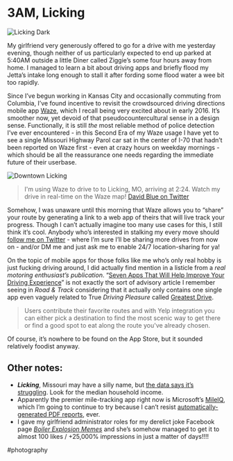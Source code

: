 # 3AM, Licking

![Licking Dark](https://i.snap.as/1fep9x4.jpg)

My girlfriend very generously offered to go for a drive with me yesterday evening, though neither of us particularly expected to end up parked at 5:40AM outside a little Diner called Ziggie’s some four hours away from home. I managed to learn a bit about driving apps and briefly flood my Jetta’s intake long enough to stall it after fording some flood water a wee bit too rapidly.

Since I’ve begun working in Kansas City and occasionally commuting from Columbia, I’ve found incentive to revisit the crowdsourced driving directions  mobile app [Waze](https://apple.co/2PJuh5y), which I recall being very excited about in early 2016. It’s smoother now, yet devoid of that pseudocountercultural sense in a design sense. Functionally, it is still *the* most reliable method of police detection I’ve ever encountered - in this Second Era of my Waze usage I have yet to see a single Missouri Highway Parol car sat in the center of I-70 that hadn’t been reported on Waze first - even at crazy hours on weekday mornings - which should be all the reassurance one needs regarding the immediate future of their userbase.

![Downtown Licking](https://i.snap.as/7OdQ3nM.jpg)

> I'm using Waze to drive to to Licking, MO, arriving at 2:24. Watch my drive in real-time on the Waze map! [David Blue on Twitter](https://t.co/b6InZBSRdc)  

Somehow, I was unaware until this morning that Waze allows you to “share” your route by generating a link to a web app of theirs that will live track your progress. Though I can’t actually imagine too many use cases for this, I still think it’s cool. Anybody who’s interested in stalking my every move should [follow me on Twitter](http://twitter.com/neoyokel) - where I’m sure I’ll be sharing more drives from now on - and/or DM me and just ask me to enable 24/7 location-sharing for ya!

On the topic of mobile apps for those folks like me who’s only real hobby is just fucking driving around, I did actually find mention in a listicle from a *real motoring enthusiast’s publication*. “[Seven Apps That Will Help Improve Your Driving Experience](https://www.roadandtrack.com/car-culture/travel/tips/g6477/seven-best-apps-for-driving-road-assistance/)” is not exactly the sort of advisory article I remember seeing in *Road & Track* considering that it actually only contains one single app even vaguely related to True *Driving Pleasure* called [Greatest Drive](http://www.greatestroad.com/).

> Users contribute their favorite routes and with Yelp integration you can either pick a destination to find the most scenic way to get there or find a good spot to eat along the route you've already chosen.  

Of course, it’s nowhere to be found on the App Store, but it sounded relatively foodist anyway.

## Other notes:

* ***Licking***, Missouri may have a silly name, but [the data says it’s struggling](http://www.city-data.com/city/Licking-Missouri.html). Look for the median household income.
* Apparently the premier mile-tracking app right now is Microsoft’s [MileIQ](https://itunes.apple.com/us/app/mileiq-mileage-tracker-log/id578830929?mt=8), which I’m going to continue to try because I can’t resist [automatically-generated PDF reports](https://miqreports.blob.core.windows.net/miles-email/9IPQSm8XEemkb6ISxfkacQ/miles/mobile/monthly/134f21f6-3634-41ab-8196-d1910003f48e/MileIQ__May%2001%202019%20-%20May%2031%202019_6fb774d0-6f34-11e9-9d6a-0a580af40224.pdf?se=2019-06-19T12%3A51%3A01Z&sp=r&sv=2018-03-28&sr=b&sig=HAeULISGzXfAomSVQ41Xm%2BHTNCcAFlwUmFqPY3G/Lc0%3D), ever. 
* I gave my girlfriend administrator roles for my derelict joke Facebook page *[Boiler Explosion Memes](http://facebook.com/boilerexplosionmemes)* and she’s somehow managed to get it to almost 100 likes / +25,000% impressions in just a matter of days!!!!

#photography